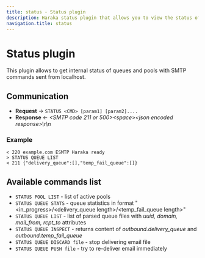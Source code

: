 ```yaml
---
title: status - Status plugin
description: Haraka status plugin that allows you to view the status of your Haraka server
navigation.title: status
---
```


# Status plugin

This plugin allows to get internal status of queues and pools with SMTP commands sent from localhost.  

## Communication

- **Request** &rarr; `STATUS <CMD> [param1] [param2]....`
- **Response** &larr; *&lt;SMTP code 211 or 500>&lt;space>&lt;json encoded response>\r\n*

### Example
```
< 220 example.com ESMTP Haraka ready
> STATUS QUEUE LIST
< 211 {"delivery_queue":[],"temp_fail_queue":[]}
```

## Available commands list

* `STATUS POOL LIST` - list of active pools
* `STATUS QUEUE STATS` - queue statistics in format "<in_progress>/<delivery_queue length>/<temp_fail_queue length>" 
* `STATUS QUEUE LIST` - list of parsed queue files with *uuid, domain, mail_from, rcpt_to* attributes
* `STATUS QUEUE INSPECT` - returns content of *outbound.delivery_queue* and *outbound.temp_fail_queue*
* `STATUS QUEUE DISCARD file` - stop delivering email file
* `STATUS QUEUE PUSH file` - try to re-deliver email immediately 

